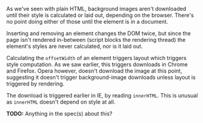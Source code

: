As we've seen with plain HTML, background images aren't downloaded until their style is calculated or laid out, depending on the browser. There's no point doing either of those until the element is in a document.

Inserting and removing an element changes the DOM twice, but since the page isn't rendered in-between (script blocks the rendering thread) the element's styles are never calculated, nor is it laid out.

Calculating the `offsetWidth` of an element triggers layout which triggers style computation. As we saw earlier, this triggers downloads in Chrome and Firefox. Opera however, doesn't download the image at this point, suggesting it doesn't trigger background-image downloads unless layout is triggered by rendering.

The download is triggered earlier in IE, by reading `innerHTML`. This is unusual as `innerHTML` doesn't depend on style at all.

**TODO:** Anything in the spec(s) about this?